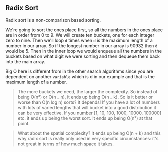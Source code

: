 ## Radix Sort

Radix sort is a non-comparison based sorting.

We're going to sort the ones place first, so all the numbers in the ones place are in order from 0 to 9. We will create ten buckets, one for each integer zero to nine. Then we'll loop `d` times when `d` is the maximum length of a number in our array. So if the longest number in our array is 90932 then `d` would be 5. Then in the inner loop we would enqueue all the numbers in the buckets based on what digit we were sorting and then dequeue them back into the main array.

Big O here is different from in the other search algorithms since you are dependent on another `variable` which is d in our example and that is the maximum length of a number.

> The more buckets we need, the larger the complexity. So instead of being O(n²) or O(n _ n), it ends up being O(n _ k). So is it better or worse than O(n log n) sorts? It depends! If you have a lot of numbers with lots of varied lengths that will bucket into a good distribution it can be very effective. If you number [1, 10, 100, 1000, 10000, 100000] etc. it ends up being the worst sort. It ends up being O(n²) at that point.

> What about the spatial complexity? It ends up being O(n + k) and this why radix sort is really only used in very specific circumstances: it's not great in terms of how much space it takes.
